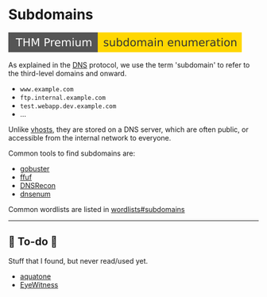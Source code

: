 # Subdomains

[![subdomainenumeration](../../../../_badges/thmp/subdomainenumeration.svg)](https://tryhackme.com/room/subdomainenumeration)

<div class="row row-cols-lg-2"><div>

As explained in the [DNS](/operating-systems/networking/protocols/dns.md) protocol, we use the term 'subdomain' to refer to the third-level domains and onward.

* `www.example.com`
* `ftp.internal.example.com`
* `test.webapp.dev.example.com`
* ...

Unlike [vhosts](vhosts.md), they are stored on a DNS server, which are often public, or accessible from the internal network to everyone.
</div><div>

Common tools to find subdomains are:

* [gobuster](/cybersecurity/red-team/tools/enumeration/web/gobuster.md#subdomains-brute-force)
* [ffuf](/cybersecurity/red-team/tools/enumeration/web/ffuf.md#subdomains-brute-force)
* [DNSRecon](../tools/dnsrecon.md)
* [dnsenum](../tools/dnsenum.md)

Common wordlists are listed in [wordlists#subdomains](/cybersecurity/red-team/_knowledge/topics/wordlists.md#subdomains)
</div></div>

<hr class="sep-both">

## 👻 To-do 👻

Stuff that I found, but never read/used yet.

<div class="row row-cols-lg-2"><div>

* [aquatone](../../tools/aquatone.md)
* [EyeWitness](../../tools/eyewitness.md)
</div><div>
</div></div>